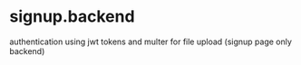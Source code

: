 # signup.backend
authentication using jwt tokens and multer for file upload (signup page only backend)
